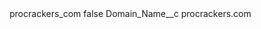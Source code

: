 <?xml version="1.0" encoding="UTF-8"?>
<CustomMetadata xmlns="http://soap.sforce.com/2006/04/metadata" xmlns:xsi="http://www.w3.org/2001/XMLSchema-instance" xmlns:xsd="http://www.w3.org/2001/XMLSchema">
    <label>procrackers_com</label>
    <protected>false</protected>
    <values>
        <field>Domain_Name__c</field>
        <value xsi:type="xsd:string">procrackers.com</value>
    </values>
</CustomMetadata>
